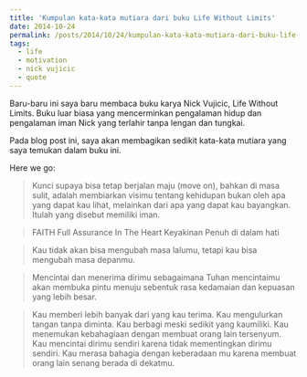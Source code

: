 ```yaml
---
title: 'Kumpulan kata-kata mutiara dari buku Life Without Limits'
date: 2014-10-24
permalink: /posts/2014/10/24/kumpulan-kata-kata-mutiara-dari-buku-life-without-limits/
tags:
  - life
  - motivation
  - nick vujicic
  - quote
---
```


Baru-baru ini saya baru membaca buku karya Nick Vujicic, Life Without Limits. Buku luar biasa yang mencerminkan pengalaman hidup dan pengalaman iman Nick yang terlahir tanpa lengan dan tungkai.

Pada blog post ini, saya akan membagikan sedikit kata-kata mutiara yang saya temukan dalam buku ini.

Here we go:

> Kunci supaya bisa tetap berjalan maju (move on), bahkan di masa sulit, adalah membiarkan visimu tentang kehidupan bukan oleh apa yang dapat kau lihat, melainkan dari apa yang dapat kau bayangkan. Itulah yang disebut memiliki iman.

> FAITH
> Full Assurance In The Heart
> Keyakinan Penuh di dalam hati

> Kau tidak akan bisa mengubah masa lalumu, tetapi kau bisa mengubah masa depanmu.

> Mencintai dan menerima dirimu sebagaimana Tuhan mencintaimu akan membuka pintu menuju sebentuk rasa kedamaian dan kepuasan yang lebih besar.

> Kau memberi lebih banyak dari yang kau terima. Kau mengulurkan tangan tanpa diminta. Kau berbagi meski sedikit yang kaumiliki. Kau menemukan kebahagiaan dengan membuat orang lain tersenyum. Kau mencintai dirimu sendiri karena tidak mementingkan dirimu sendiri. Kau merasa bahagia dengan keberadaan mu karena membuat orang lain senang berada di dekatmu.